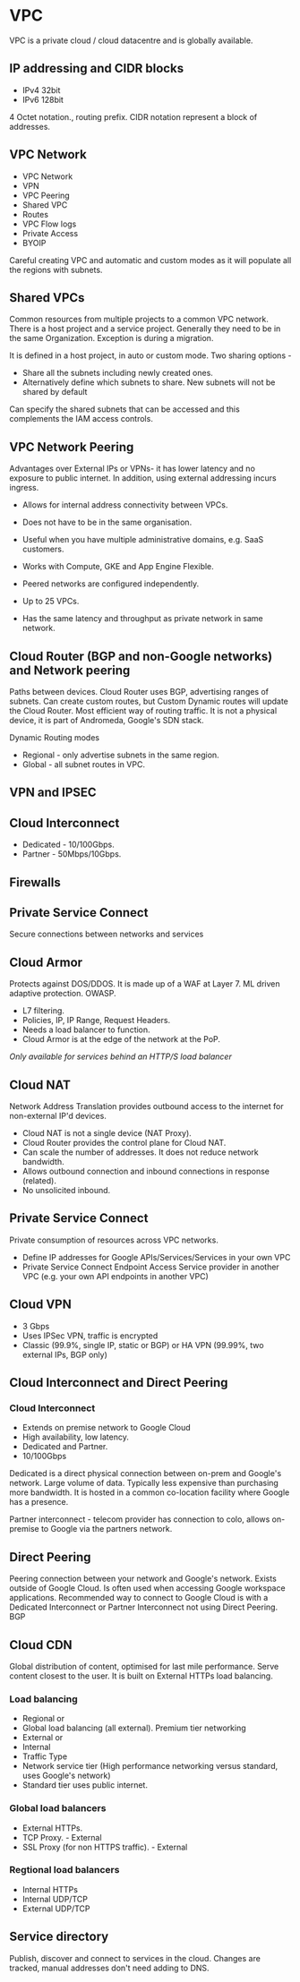 # VPC

VPC is a private cloud / cloud datacentre and is globally available.

## IP addressing and CIDR blocks

- IPv4 32bit
- IPv6 128bit

4 Octet notation., routing prefix. CIDR notation represent a block of addresses.

## VPC Network

- VPC Network
- VPN
- VPC Peering
- Shared VPC
- Routes
- VPC Flow logs
- Private Access
- BYOIP

Careful creating VPC and automatic and custom modes as it will populate all the regions with subnets. 

## Shared VPCs

Common resources from multiple projects to a common VPC network. There is a host project and a service project. Generally they need to be in the same Organization. Exception is during a migration.

It is defined in a host project, in auto or custom mode.
Two sharing options - 
- Share all the subnets including newly created ones.
- Alternatively define which subnets to share. New subnets will not be shared by default

Can specify the shared subnets that can be accessed and this complements the IAM access controls.

## VPC Network Peering

Advantages over External IPs or VPNs- it has lower latency and no exposure to public internet.
In addition, using external addressing incurs ingress.

- Allows for internal address connectivity between VPCs.
- Does not have to be in the same organisation.
- Useful when you have multiple administrative domains, e.g. SaaS customers.

- Works with Compute, GKE and App Engine Flexible.
- Peered networks are configured independently. 
- Up to 25 VPCs.
- Has the same latency and throughput as private network in same network.

## Cloud Router (BGP and non-Google networks) and Network peering

Paths between devices. Cloud Router uses BGP, advertising ranges of subnets. Can create custom routes, but Custom Dynamic routes will update the Cloud Router. Most efficient way of routing traffic. It is not a physical device, it is part of Andromeda, Google's SDN stack.

Dynamic Routing modes

- Regional - only advertise subnets in the same region.
- Global - all subnet routes in VPC.

## VPN and IPSEC

## Cloud Interconnect
  - Dedicated - 10/100Gbps.
  - Partner - 50Mbps/10Gbps.

## Firewalls

## Private Service Connect
  Secure connections between networks and services

## Cloud Armor

Protects against DOS/DDOS. It is made up of a WAF at Layer 7. ML driven adaptive protection. OWASP.

- L7 filtering.
- Policies, IP, IP Range, Request Headers.
- Needs a load balancer to function.
- Cloud Armor is at the edge of the network at the PoP.

*Only available for services behind an HTTP/S load balancer*

## Cloud NAT
   
Network Address Translation provides outbound access to the internet for non-external IP'd devices.
- Cloud NAT is not a single device (NAT Proxy).
- Cloud Router provides the control plane for Cloud NAT.
- Can scale the number of addresses. It does not reduce network bandwidth.
- Allows outbound connection and inbound connections in response (related).
- No unsolicited inbound.


## Private Service Connect

Private consumption of resources across VPC networks.
- Define IP addresses for Google APIs/Services/Services in your own VPC
- Private Service Connect Endpoint
Access Service provider in another VPC (e.g. your own API endpoints in another VPC)

## Cloud VPN

- 3 Gbps
- Uses IPSec VPN, traffic is encrypted
- Classic (99.9%, single IP, static or BGP) or HA VPN (99.99%, two external IPs, BGP only)

## Cloud Interconnect and Direct Peering

### Cloud Interconnect

- Extends on premise network to Google Cloud
- High availability, low latency.
- Dedicated and Partner.
- 10/100Gbps

Dedicated is a direct physical connection between on-prem and Google's network. Large volume of data. Typically less expensive than purchasing more bandwidth. It is hosted in a common co-location facility where Google has a presence.

Partner interconnect - telecom provider has connection to colo, allows on-premise to Google via the partners network.

## Direct Peering

Peering connection between your network and Google's network. Exists outside of Google Cloud. Is often used when accessing Google workspace applications. Recommended way to connect to Google Cloud is with a Dedicated Interconnect or Partner Interconnect not using Direct Peering. BGP

## Cloud CDN

Global distribution of content, optimised for last mile performance. Serve content closest to the user. It is built on External HTTPs load balancing.

### Load balancing

- Regional or
- Global load balancing (all external). Premium tier networking
- External or
- Internal
- Traffic Type
- Network service tier (High performance networking versus standard, uses Google's network)
- Standard tier uses public internet.

### Global load balancers
 - External HTTPs.
 - TCP Proxy. - External
 - SSL Proxy (for non HTTPS traffic). - External

### Regtional load balancers

- Internal HTTPs
- Internal UDP/TCP
- External UDP/TCP

## Service directory

Publish, discover and connect to services in the cloud. Changes are tracked, manual addresses don't need adding to DNS.

